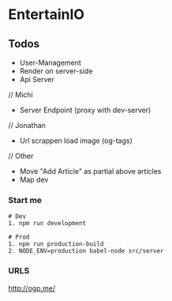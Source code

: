 # EntertainIO

## Todos
- User-Management
- Render on server-side
- Api Server

// Michi
- Server Endpoint (proxy with dev-server)

// Jonathan
- Url scrappen load image (og-tags)

// Other
- Move "Add Article" as partial above articles
- Map dev

### Start me
```
# Dev
1. npm run development

# Prod
1. npm run production-build
2. NODE_ENV=production babel-node src/server
```


### URLS
http://ogp.me/
